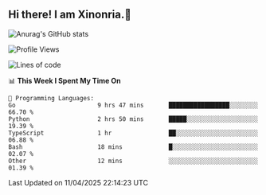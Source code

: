 ## Hi there! I am Xinonria.👋

![Anurag's GitHub stats](https://status-git-main-xinonrias-projects-f26540e3.vercel.app/api?username=xinonria&hide=stars,issues)

<!--START_SECTION:waka-->
![Profile Views](http://img.shields.io/badge/Profile%20Views-0-blue)

![Lines of code](https://img.shields.io/badge/From%20Hello%20World%20I%27ve%20Written-2.4%20million%20lines%20of%20code-blue)

📊 **This Week I Spent My Time On** 

```text
💬 Programming Languages: 
Go                       9 hrs 47 mins       █████████████████░░░░░░░░   66.70 % 
Python                   2 hrs 50 mins       █████░░░░░░░░░░░░░░░░░░░░   19.39 % 
TypeScript               1 hr                ██░░░░░░░░░░░░░░░░░░░░░░░   06.88 % 
Bash                     18 mins             █░░░░░░░░░░░░░░░░░░░░░░░░   02.07 % 
Other                    12 mins             ░░░░░░░░░░░░░░░░░░░░░░░░░   01.39 % 
```


 Last Updated on 11/04/2025 22:14:23 UTC
<!--END_SECTION:waka-->

<!--
**xinonria/xinonria** is a ✨ _special_ ✨ repository because its `README.md` (this file) appears on your GitHub profile.

Here are some ideas to get you started:

- 🔭 I’m currently working on ...
- 🌱 I’m currently learning ...
- 👯 I’m looking to collaborate on ...
- 🤔 I’m looking for help with ...
- 💬 Ask me about ...
- 📫 How to reach me: ...
- 😄 Pronouns: ...
- ⚡ Fun fact: ...
-->
